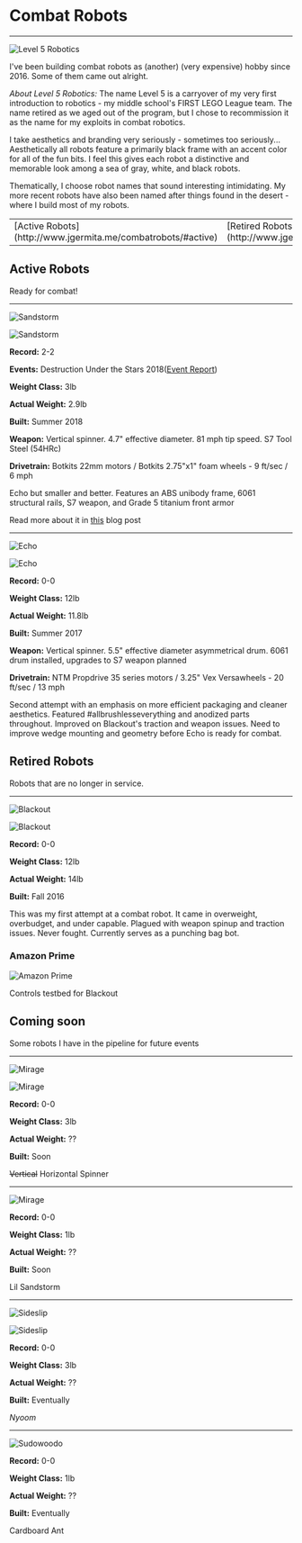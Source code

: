 # Combat Robots

---

![](https://i.imgur.com/e5rsld6.png "Level 5 Robotics") 

I've been building combat robots as (another) (very expensive) hobby since 2016. Some of them came out alright. 

*About Level 5 Robotics:* The name Level 5 is a carryover of my very first introduction to robotics - my middle school's FIRST LEGO League team. The name retired as we aged out of the program, but I chose to recommission it as the name for my exploits in combat robotics. 

I take aesthetics and branding very seriously - sometimes too seriously... Aesthetically all robots feature a primarily black frame with an accent color for all of the fun bits. I feel this gives each robot a distinctive and memorable look among a sea of gray, white, and black robots. 

Thematically, I choose robot names that sound interesting intimidating. My more recent robots have also been named after things found in the desert - where I build most of my robots. 

<table><tr><td> [Active Robots](http://www.jgermita.me/combatrobots/#active) </td><td> [Retired Robots](http://www.jgermita.me/combatrobots/#retired) </td><td> [Coming Soon](http://www.jgermita.me/combatrobots/#soon) </td></tr></table>

<div id="active"/>

## Active Robots

Ready for combat!

---

![](https://i.imgur.com/sHEKu1z.png "Sandstorm") 

![](https://i.imgur.com/9s8z3tam.jpg "Sandstorm") 

**Record:** 2-2

**Events:** Destruction Under the Stars 2018([Event Report](http://www.jgermita.me/Sandstorm-Event-Report/))

**Weight Class:** 3lb

**Actual Weight:** 2.9lb

**Built:** Summer 2018

**Weapon:** Vertical spinner. 4.7" effective diameter. 81 mph tip speed. S7 Tool Steel (54HRc)

**Drivetrain:** Botkits 22mm motors / Botkits 2.75"x1" foam wheels - 9 ft/sec / 6 mph

Echo but smaller and better. Features an ABS unibody frame, 6061 structural rails, S7 weapon, and Grade 5 titanium front armor

Read more about it in [this](http://www.jgermita.me/Sandstorm/) blog post

---

![](https://i.imgur.com/4i1ynSF.png "Echo") 

![](https://i.imgur.com/mOHeoP1m.png "Echo") 

**Record:** 0-0

**Weight Class:** 12lb

**Actual Weight:** 11.8lb

**Built:** Summer 2017

**Weapon:** Vertical spinner. 5.5" effective diameter asymmetrical drum. 6061 drum installed, upgrades to S7 weapon planned

**Drivetrain:** NTM Propdrive 35 series motors / 3.25" Vex Versawheels - 20 ft/sec / 13 mph

Second attempt with an emphasis on more efficient packaging and cleaner aesthetics. Featured #allbrushlesseverything and anodized parts throughout. Improved on Blackout's traction and weapon issues. Need to improve wedge mounting and geometry before Echo is ready for combat. 

<div id="retired"/>

## Retired Robots

Robots that are no longer in service. 

---

![](https://i.imgur.com/v1N655V.png "Blackout") 

![](https://i.imgur.com/iRiYpj0m.jpg "Blackout")

**Record:** 0-0

**Weight Class:** 12lb

**Actual Weight:** 14lb

**Built:** Fall 2016

This was my first attempt at a combat robot. It came in overweight, overbudget, and under capable. Plagued with weapon spinup and traction issues. Never fought. Currently serves as a punching bag bot.

### Amazon Prime

![](https://i.imgur.com/VLluqjl.gif "Amazon Prime")

Controls testbed for Blackout

<div id="soon"/>

## Coming soon

Some robots I have in the pipeline for future events

---

![](https://i.imgur.com/XA5vA93.png "Mirage") 

![](https://i.imgur.com/2gkhBRd.png "Mirage") 

**Record:** 0-0

**Weight Class:** 3lb

**Actual Weight:** ??

**Built:** Soon

~~Vertical~~ Horizontal Spinner

---


![](https://i.imgur.com/2BDxqMH.png "Mirage") 

**Record:** 0-0

**Weight Class:** 1lb

**Actual Weight:** ??

**Built:** Soon

Lil Sandstorm

---

![](https://i.imgur.com/K73SGDB.png "Sideslip") 

![](https://i.imgur.com/vZbiEkm.png "Sideslip") 

**Record:** 0-0

**Weight Class:** 3lb

**Actual Weight:** ??

**Built:** Eventually

_Nyoom_

---

![](https://i.imgur.com/BAl7B8s.png "Sudowoodo")

**Record:** 0-0

**Weight Class:** 1lb

**Actual Weight:** ??

**Built:** Eventually

Cardboard Ant
